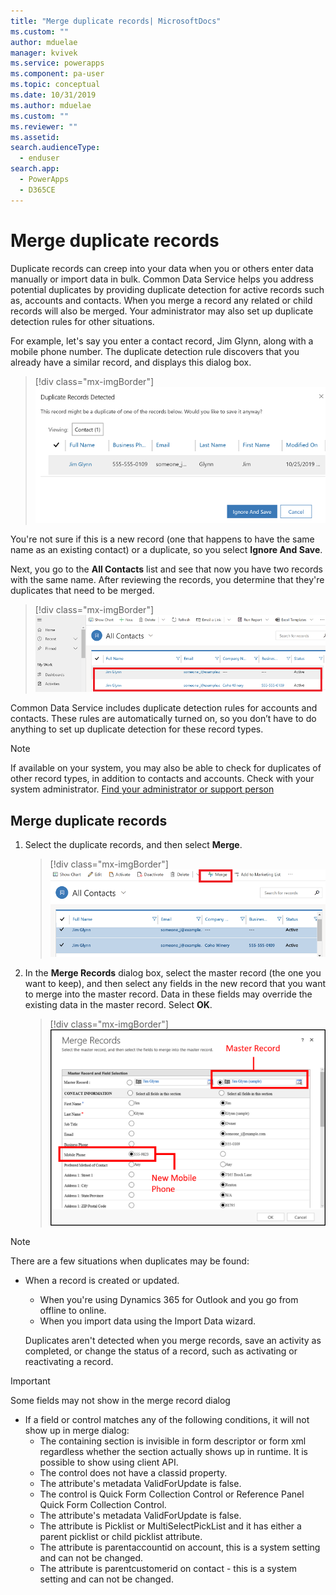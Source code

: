 ```yaml
---
title: "Merge duplicate records| MicrosoftDocs"
ms.custom: ""
author: mduelae
manager: kvivek
ms.service: powerapps
ms.component: pa-user
ms.topic: conceptual
ms.date: 10/31/2019
ms.author: mduelae
ms.custom: ""
ms.reviewer: ""
ms.assetid: 
search.audienceType: 
  - enduser
search.app: 
  - PowerApps
  - D365CE
---
```

# Merge duplicate records 

Duplicate records can creep into your data when you or others enter data manually or import data in bulk. Common Data Service helps you address potential duplicates by providing duplicate detection for active records such as, accounts and contacts. When you merge a record any related or child records will also be merged. Your administrator may also set up duplicate detection rules for other situations.  
  
For example, let's say you enter a contact record, Jim Glynn,  along with a mobile phone number.  The duplicate detection rule discovers that you already have a similar record, and displays this dialog box.  
  
 > [!div class="mx-imgBorder"] 
 > ![Duplicate contact record detectied](media/duplicates-detected.png "Duplicate contact record detectied")  
  
 You're not sure if this is a new record (one that happens to have the  same name as an existing contact) or a duplicate, so you select **Ignore And Save**.  
  
 Next, you go to the **All Contacts** list and see that now you have two records with the same name. After reviewing the records,  you  determine that they're duplicates that need to be merged.  
 
 > [!div class="mx-imgBorder"] 
 > ![Duplicate contact record detectied](media/duplicates-detected_1.png "Duplicate contact record detectied")  
 
Common Data Service includes duplicate detection rules for accounts and contacts. These rules are automatically turned on, so you don’t have to do anything to set up duplicate detection for these record types.  
  
> [!NOTE]
>  If available on your system, you may also be able to check for duplicates of other record types, in addition to contacts and accounts. Check with your system administrator. [Find your administrator or support person](find-admin.md)  
  
## Merge duplicate records  
  
1. Select the duplicate records, and then select **Merge**.  
  
   > [!div class="mx-imgBorder"] 
   > ![Duplicate contact record detectied](media/duplicates-detected_2.png "Duplicate contact record detectied")  
  
2. In the **Merge Records** dialog box, select the master record (the one you want to keep), and then select any fields in the new record that you want to merge into the master record. Data in these fields may override the existing data in the master record. Select **OK**.  
  
     
   > [!div class="mx-imgBorder"] 
   > ![Dialog box for merging records](media/merge-records-dialog.png "Dialog box for merging records")  
  
> [!NOTE]
>  There are a few situations when duplicates may be found:  
> 
> - When a record is created or updated.  
>   - When  you're using Dynamics 365 for Outlook and you go from offline to online.  
>   - When you import data using the Import Data wizard.  
> 
>   Duplicates aren't detected when you merge records, save an activity as completed, or change the status of a record, such as activating or reactivating a record.

> [!IMPORTANT]
>  Some fields may not show in the merge record dialog
> 
> - If a field or control matches any of the following conditions, it will not show up in merge dialog:  
>   - The containing section is invisible in form descriptor or form xml regardless whether the section actually shows up in runtime.  It is possible to show using client API.
>   - The control does not have a classid property.
>   - The attribute's metadata ValidForUpdate is false.
>   - The control is Quick Form Collection Control or Reference Panel Quick Form Collection Control.
>   - The attribute's metadata ValidForUpdate is false.
>   - The attribute is Picklist or MultiSelectPickList and it has either a parent picklist or child picklist attribute.
>   - The attribute is parentaccountid on account, this is a system setting and can not be changed.
>   - The attribute is parentcustomerid on contact - this is a system setting and can not be changed.
